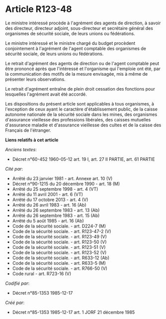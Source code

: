 # Article R123-48

Le ministre intéressé procède à l'agrément des agents de direction, à savoir des directeur, directeur adjoint, sous-directeur
et secrétaire général des organismes de sécurité sociale, de leurs unions ou fédérations. 

Le ministre intéressé et le ministre chargé du budget procèdent conjointement à l'agrément de l'agent comptable des
organismes de sécurité sociale, de leurs unions ou fédérations. 

Le retrait d'agrément des agents de direction ou de l'agent comptable peut être prononcé après que l'intéressé et l'organisme
qui l'emploie ont été, par la communication des motifs de la mesure envisagée, mis à même de présenter leurs observations. 

Le retrait d'agrément entraîne de plein droit cessation des fonctions pour lesquelles l'agrément avait été accordé. 

Les dispositions du présent article sont applicables à tous organismes, à l'exception de ceux ayant le caractère
d'établissement public, de la caisse autonome nationale de la sécurité sociale dans les mines, des organismes d'assurance
vieillesse des professions libérales, des caisses mutuelles d'assurance maladie et d'assurance vieillesse des cultes et de la
caisse des Français de l'étranger.

**Liens relatifs à cet article**

_Anciens textes_:

  - Décret n°60-452 1960-05-12 art. 19 I, art. 27 II PARTIE, art. 61 PARTIE

_Cité par_:

  - Arrêté du 23 janvier 1981 - art. Annexe art. 10 (V)
  - Décret n°90-1215 du 20 décembre 1990 - art. 18 (M)
  - Arrêté du 25 septembre 1998 - art. 4 (VT)
  - Arrêté du 11 avril 2001 - art. 6 (VT)
  - Arrêté du 17 octobre 2013 - art. 4 (V)
  - Arrêté du 26 avril 1983 - art. 16 (Ab)
  - Arrêté du 26 septembre 1983 - art. 13 (Ab)
  - Arrêté du 26 septembre 1983 - art. 15 (Ab)
  - Arrêté du 5 août 1985 - art. 16 (Ab)
  - Code de la sécurité sociale. - art. D224-7 (M)
  - Code de la sécurité sociale. - art. R123-47-2 (V)
  - Code de la sécurité sociale. - art. R123-49 (V)
  - Code de la sécurité sociale. - art. R123-50 (V)
  - Code de la sécurité sociale. - art. R123-51 (V)
  - Code de la sécurité sociale. - art. R123-52 (V)
  - Code de la sécurité sociale. - art. R633-12 (Ab)
  - Code de la sécurité sociale. - art. R633-5 (M)
  - Code de la sécurité sociale. - art. R766-50 (V)
  - Code rural - art. R723-16 (V)

_Codifié par_:

  - Décret n°85-1353 1985-12-17

_Créé par_:

  - Décret n°85-1353 1985-12-17 art. 1 JORF 21 décembre 1985
